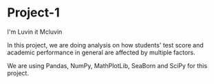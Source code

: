 # Project-1
I'm Luvin it Mcluvin

In this project, we are doing analysis on how students' test score and academic performance in general are affected by multiple factors.

We are using Pandas, NumPy, MathPlotLib, SeaBorn and SciPy for this project.
